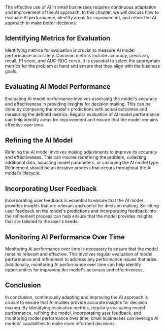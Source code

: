 

The effective use of AI in small businesses requires continuous adaptation and improvement of the AI approach. In this chapter, we will discuss how to evaluate AI performance, identify areas for improvement, and refine the AI approach to make better decisions.

Identifying Metrics for Evaluation
----------------------------------

Identifying metrics for evaluation is crucial to measure AI model performance accurately. Common metrics include accuracy, precision, recall, F1 score, and AUC-ROC curve. It is essential to select the appropriate metrics for the problem at hand and ensure that they align with the business goals.

Evaluating AI Model Performance
-------------------------------

Evaluating AI model performance involves assessing the model's accuracy and effectiveness in providing insights for decision making. This can be done by comparing the model's predictions with actual outcomes and measuring the defined metrics. Regular evaluation of AI model performance can help identify areas for improvement and ensure that the model remains effective over time.

Refining the AI Model
---------------------

Refining the AI model involves making adjustments to improve its accuracy and effectiveness. This can involve redefining the problem, collecting additional data, adjusting model parameters, or changing the AI model type. Refinement should be an iterative process that occurs throughout the AI model's lifecycle.

Incorporating User Feedback
---------------------------

Incorporating user feedback is essential to ensure that the AI model provides insights that are relevant and useful for decision making. Soliciting user feedback on the model's predictions and incorporating feedback into the refinement process can help ensure that the model provides insights that are tailored to the user's needs.

Monitoring AI Performance Over Time
-----------------------------------

Monitoring AI performance over time is necessary to ensure that the model remains relevant and effective. This involves regular evaluation of model performance and refinement to address any performance issues that arise. Additionally, monitoring AI performance over time can help identify opportunities for improving the model's accuracy and effectiveness.

Conclusion
----------

In conclusion, continuously adapting and improving the AI approach is crucial to ensure that AI models provide accurate insights for decision making. By identifying evaluation metrics, regularly evaluating model performance, refining the model, incorporating user feedback, and monitoring model performance over time, small businesses can leverage AI models' capabilities to make more informed decisions.
